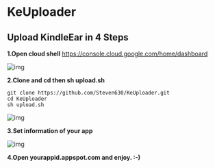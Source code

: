 # KeUploader

## Upload KindleEar in 4 Steps

__1.Open cloud shell__ https://console.cloud.google.com/home/dashboard

![img](img/1.png)

__2.Clone and cd then sh upload.sh__


```shell
git clone https://github.com/Steven630/KeUploader.git
cd KeUploader
sh upload.sh
```

![img](img/2.png)

__3.Set information of your app__

![img](img/4.png)

__4.Open yourappid.appspot.com and enjoy. :-)__
